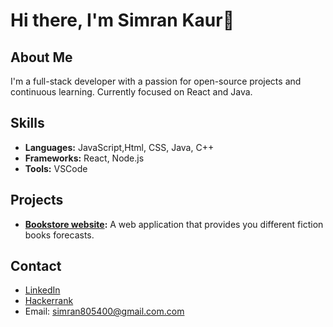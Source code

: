 # Hi there, I'm Simran Kaur👋

## About Me
I'm a full-stack developer with a passion for open-source projects and continuous learning. Currently focused on React and Java.

## Skills
- **Languages:** JavaScript,Html, CSS, Java, C++
- **Frameworks:** React, Node.js
- **Tools:** VSCode

## Projects
- **[Bookstore website](https://github.com/janedoe/weather-app):** A web application that provides you different fiction books forecasts.
  
## Contact
- [LinkedIn](http://www.linkedin.com/in/simrankaur131911)
- [Hackerrank](https://www.hackerrank.com/profile/simran805400)
- Email: simran805400@gmail.com.com
